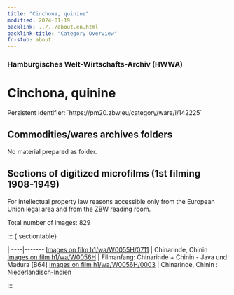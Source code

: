```yaml
---
title: "Cinchona, quinine"
modified: 2024-01-19
backlink: ../../about.en.html
backlink-title: "Category Overview"
fn-stub: about
---
```


### Hamburgisches Welt-Wirtschafts-Archiv (HWWA)

# Cinchona, quinine

<div class="hint">Persistent Identifier: `https://pm20.zbw.eu/category/ware/i/142225`</div>







## Commodities/wares archives folders





No material prepared as folder.



<a id="filmsections" />

## Sections of digitized microfilms (1st filming 1908-1949)

<p>For intellectual property law reasons accessible only from the European Union legal area and from the ZBW reading room.</p>



<p>Total number of images: 829</p>




::: {.sectiontable}

 | 
----|-------
<a class="btn" href="https://pm20.zbw.eu/film/h1/wa/W0055H/0711" rel="nofollow">Images on film h1/wa/W0055H/0711</a> | Chinarinde, Chinin
<a class="btn" href="https://pm20.zbw.eu/film/h1/wa/W0056H" rel="nofollow">Images on film h1/wa/W0056H</a> | Filmanfang: Chinarinde + Chinin - Java und Madura [B64]
<a class="btn" href="https://pm20.zbw.eu/film/h1/wa/W0056H/0003" rel="nofollow">Images on film h1/wa/W0056H/0003</a> | Chinarinde, Chinin : Niederländisch-Indien


:::
















